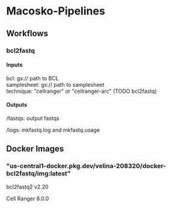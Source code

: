 # Macosko-Pipelines

## Workflows

### bcl2fastq

#### Inputs
bcl: gs:// path to BCL  
samplesheet: gs:// path to samplesheet  
technique: "cellranger" or "cellranger-arc" (TODO bcl2fastq)

#### Outputs

/fastqs: output fastqs

/logs: mkfastq.log and mkfastq.usage

## Docker Images
### "us-central1-docker.pkg.dev/velina-208320/docker-bcl2fastq/img:latest"
bcl2fastq2 v2.20

Cell Ranger 8.0.0
